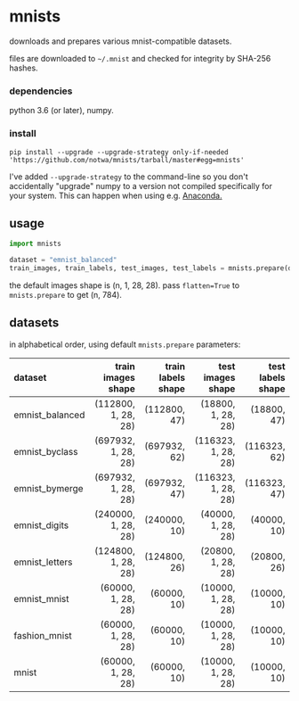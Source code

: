 # mnists

downloads and prepares various mnist-compatible datasets.

files are downloaded to `~/.mnist`
and checked for integrity by SHA-256 hashes.

### dependencies

python 3.6 (or later), numpy.

### install

`pip install --upgrade --upgrade-strategy only-if-needed 'https://github.com/notwa/mnists/tarball/master#egg=mnists'`

I've added `--upgrade-strategy` to the command-line
so you don't accidentally "upgrade" numpy to
a version not compiled specifically for your system.
This can happen when using e.g. [Anaconda.][anaconda]

[anaconda]: //www.anaconda.com/

## usage

```python
import mnists

dataset = "emnist_balanced"
train_images, train_labels, test_images, test_labels = mnists.prepare(dataset)
```

the default images shape is (n, 1, 28, 28).
pass `flatten=True` to `mnists.prepare` to get (n, 784).

## datasets

in alphabetical order, using default `mnists.prepare` parameters:

[emnist]: //www.nist.gov/itl/iad/image-group/emnist-dataset
[fashion-mnist]: //github.com/zalandoresearch/fashion-mnist
[mnist]: http://yann.lecun.com/exdb/mnist/

| dataset              | train images shape   | train labels shape   | test images shape    | test labels shape    |
| :---                 | ---:                 | ---:                 | ---:                 | ---:                 |
| emnist\_balanced     | (112800, 1, 28, 28)  | (112800, 47)         | (18800, 1, 28, 28)   | (18800, 47)          |
| emnist\_byclass      | (697932, 1, 28, 28)  | (697932, 62)         | (116323, 1, 28, 28)  | (116323, 62)         |
| emnist\_bymerge      | (697932, 1, 28, 28)  | (697932, 47)         | (116323, 1, 28, 28)  | (116323, 47)         |
| emnist\_digits       | (240000, 1, 28, 28)  | (240000, 10)         | (40000, 1, 28, 28)   | (40000, 10)          |
| emnist\_letters      | (124800, 1, 28, 28)  | (124800, 26)         | (20800, 1, 28, 28)   | (20800, 26)          |
| emnist\_mnist        | (60000, 1, 28, 28)   | (60000, 10)          | (10000, 1, 28, 28)   | (10000, 10)          |
| fashion\_mnist       | (60000, 1, 28, 28)   | (60000, 10)          | (10000, 1, 28, 28)   | (10000, 10)          |
| mnist                | (60000, 1, 28, 28)   | (60000, 10)          | (10000, 1, 28, 28)   | (10000, 10)          |
